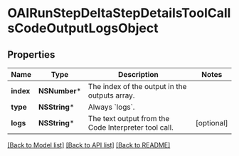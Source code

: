 # OAIRunStepDeltaStepDetailsToolCallsCodeOutputLogsObject

## Properties
Name | Type | Description | Notes
------------ | ------------- | ------------- | -------------
**index** | **NSNumber*** | The index of the output in the outputs array. | 
**type** | **NSString*** | Always &#x60;logs&#x60;. | 
**logs** | **NSString*** | The text output from the Code Interpreter tool call. | [optional] 

[[Back to Model list]](../README.md#documentation-for-models) [[Back to API list]](../README.md#documentation-for-api-endpoints) [[Back to README]](../README.md)


